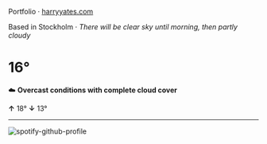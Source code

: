 Portfolio · [harryyates.com](https://harryyates.com)

<!-- WEATHER_START -->
Based in Stockholm · *There will be clear sky until morning, then partly cloudy*

# 16°
☁️ **Overcast conditions with complete cloud cover**

**↑** 18° **↓** 13°

---
<!-- WEATHER_END -->

<p align="left">
  <a>
    <img src="https://spotify-github-profile.kittinanx.com/api/view?uid=bigbello&cover_image=true&theme=natemoo-re&show_offline=true&background_color=121212&interchange=false&bar_color=53b14f&bar_color_cover=false" alt="spotify-github-profile">
  </a>
</p>